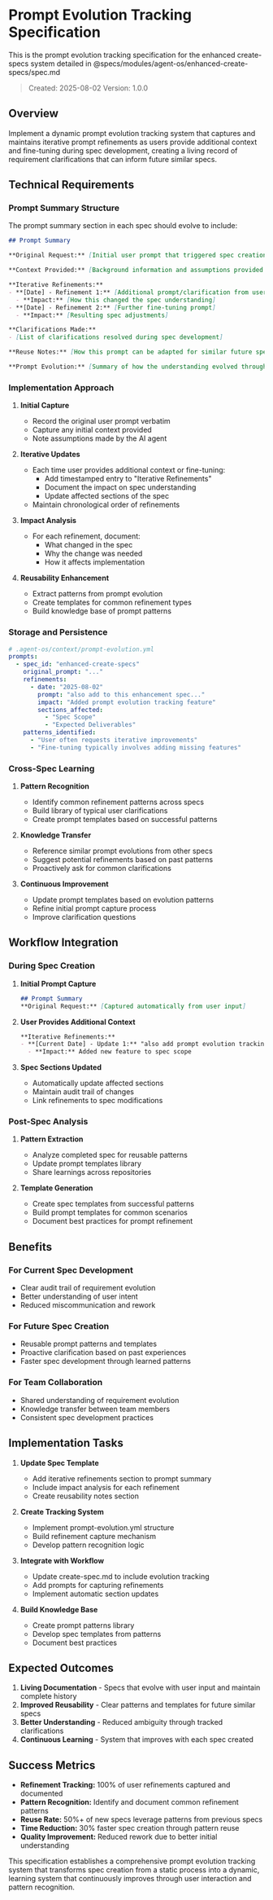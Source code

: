 # Prompt Evolution Tracking Specification

This is the prompt evolution tracking specification for the enhanced create-specs system detailed in @specs/modules/agent-os/enhanced-create-specs/spec.md

> Created: 2025-08-02
> Version: 1.0.0

## Overview

Implement a dynamic prompt evolution tracking system that captures and maintains iterative prompt refinements as users provide additional context and fine-tuning during spec development, creating a living record of requirement clarifications that can inform future similar specs.

## Technical Requirements

### Prompt Summary Structure

The prompt summary section in each spec should evolve to include:

```markdown
## Prompt Summary

**Original Request:** [Initial user prompt that triggered spec creation]

**Context Provided:** [Background information and assumptions provided by user]

**Iterative Refinements:**
- **[Date] - Refinement 1:** [Additional prompt/clarification from user]
  - **Impact:** [How this changed the spec understanding]
- **[Date] - Refinement 2:** [Further fine-tuning prompt]
  - **Impact:** [Resulting spec adjustments]

**Clarifications Made:** 
- [List of clarifications resolved during spec development]

**Reuse Notes:** [How this prompt can be adapted for similar future specs]

**Prompt Evolution:** [Summary of how the understanding evolved through user interaction]
```

### Implementation Approach

1. **Initial Capture**
   - Record the original user prompt verbatim
   - Capture any initial context provided
   - Note assumptions made by the AI agent

2. **Iterative Updates**
   - Each time user provides additional context or fine-tuning:
     - Add timestamped entry to "Iterative Refinements"
     - Document the impact on spec understanding
     - Update affected sections of the spec
   - Maintain chronological order of refinements

3. **Impact Analysis**
   - For each refinement, document:
     - What changed in the spec
     - Why the change was needed
     - How it affects implementation

4. **Reusability Enhancement**
   - Extract patterns from prompt evolution
   - Create templates for common refinement types
   - Build knowledge base of prompt patterns

### Storage and Persistence

```yaml
# .agent-os/context/prompt-evolution.yml
prompts:
  - spec_id: "enhanced-create-specs"
    original_prompt: "..."
    refinements:
      - date: "2025-08-02"
        prompt: "also add to this enhancement spec..."
        impact: "Added prompt evolution tracking feature"
        sections_affected:
          - "Spec Scope"
          - "Expected Deliverables"
    patterns_identified:
      - "User often requests iterative improvements"
      - "Fine-tuning typically involves adding missing features"
```

### Cross-Spec Learning

1. **Pattern Recognition**
   - Identify common refinement patterns across specs
   - Build library of typical user clarifications
   - Create prompt templates based on successful patterns

2. **Knowledge Transfer**
   - Reference similar prompt evolutions from other specs
   - Suggest potential refinements based on past patterns
   - Proactively ask for common clarifications

3. **Continuous Improvement**
   - Update prompt templates based on evolution patterns
   - Refine initial prompt capture process
   - Improve clarification questions

## Workflow Integration

### During Spec Creation

1. **Initial Prompt Capture**
   ```markdown
   ## Prompt Summary
   **Original Request:** [Captured automatically from user input]
   ```

2. **User Provides Additional Context**
   ```markdown
   **Iterative Refinements:**
   - **[Current Date] - Update 1:** "also add prompt evolution tracking"
     - **Impact:** Added new feature to spec scope
   ```

3. **Spec Sections Updated**
   - Automatically update affected sections
   - Maintain audit trail of changes
   - Link refinements to spec modifications

### Post-Spec Analysis

1. **Pattern Extraction**
   - Analyze completed spec for reusable patterns
   - Update prompt templates library
   - Share learnings across repositories

2. **Template Generation**
   - Create spec templates from successful patterns
   - Build prompt templates for common scenarios
   - Document best practices for prompt refinement

## Benefits

### For Current Spec Development
- Clear audit trail of requirement evolution
- Better understanding of user intent
- Reduced miscommunication and rework

### For Future Spec Creation
- Reusable prompt patterns and templates
- Proactive clarification based on past experiences
- Faster spec development through learned patterns

### For Team Collaboration
- Shared understanding of requirement evolution
- Knowledge transfer between team members
- Consistent spec development practices

## Implementation Tasks

1. **Update Spec Template**
   - Add iterative refinements section to prompt summary
   - Include impact analysis for each refinement
   - Create reusability notes section

2. **Create Tracking System**
   - Implement prompt-evolution.yml structure
   - Build refinement capture mechanism
   - Develop pattern recognition logic

3. **Integrate with Workflow**
   - Update create-spec.md to include evolution tracking
   - Add prompts for capturing refinements
   - Implement automatic section updates

4. **Build Knowledge Base**
   - Create prompt patterns library
   - Develop spec templates from patterns
   - Document best practices

## Expected Outcomes

1. **Living Documentation** - Specs that evolve with user input and maintain complete history
2. **Improved Reusability** - Clear patterns and templates for future similar specs
3. **Better Understanding** - Reduced ambiguity through tracked clarifications
4. **Continuous Learning** - System that improves with each spec created

## Success Metrics

- **Refinement Tracking:** 100% of user refinements captured and documented
- **Pattern Recognition:** Identify and document common refinement patterns
- **Reuse Rate:** 50%+ of new specs leverage patterns from previous specs
- **Time Reduction:** 30% faster spec creation through pattern reuse
- **Quality Improvement:** Reduced rework due to better initial understanding

This specification establishes a comprehensive prompt evolution tracking system that transforms spec creation from a static process into a dynamic, learning system that continuously improves through user interaction and pattern recognition.
